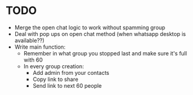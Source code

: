 # TODO

  - Merge the open chat logic to work without spamming group
  - Deal with pop ups on open chat method (when whatsapp desktop is available??)
  - Write main function:
    - Remember in what group you stopped last and make sure it's full with 60
	- In every group creation:
		- Add admin from your contacts
		- Copy link to share
		- Send link to next 60 people 
